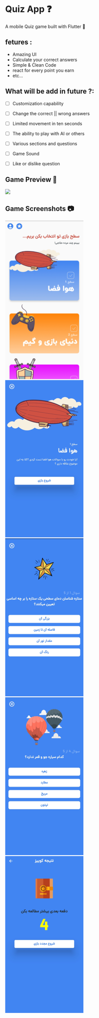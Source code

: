 # Quiz App ❓

A mobile Quiz game built with Flutter 💙



## fetures :
- Amazing UI
- Calculate your correct answers
- Simple & Clean Code 
- react for every point you earn
- etc...



## What will be add in future ?:

- [ ] Customization capability
- [ ] Change the correct || wrong answers
- [ ] Limited movement in ten seconds
- [ ] The ability to play with AI or others
- [ ] Various sections and questions
- [ ] Game Sound
- [ ] Like or dislike question


## Game Preview 🎥
<img src="readme/preview-1.gif" width="250"/>


## Game Screenshots 📷
<img src="readme/1.jpg" width="250"/> &nbsp;&nbsp;&nbsp;&nbsp; <img src="readme/2.jpg" width="250"/> &nbsp;&nbsp;&nbsp;&nbsp;  <img src="readme/3.jpg" width="250"/> &nbsp;&nbsp;&nbsp;&nbsp;  <img src="readme/4.jpg" width="250"/> &nbsp;&nbsp;&nbsp;&nbsp;  <img src="readme/5.jpg" width="250"/>
